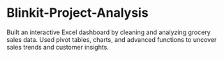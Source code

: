# Blinkit-Project-Analysis
Built an interactive Excel dashboard by cleaning and analyzing grocery sales data. Used pivot tables, charts, and advanced functions to uncover sales trends and customer insights.
